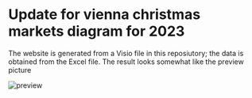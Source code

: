 # Update for vienna christmas markets diagram for 2023

The website is generated from a Visio file in this reposiutory; the data is obtained from the Excel file.
The result looks somewhat like the preview picture

![preview](https://vienna-christmas-markets.unmanagedvisio.com/christmas-markt.png)
